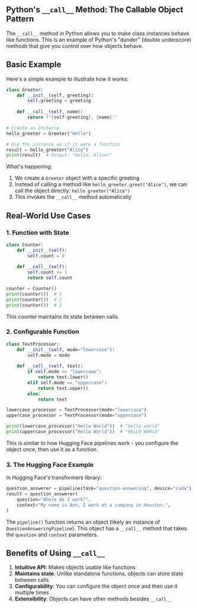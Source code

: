 ## Python's `__call__` Method: The Callable Object Pattern

The `__call__` method in Python allows you to make class instances behave like functions. This is an example of Python's "dunder" (double underscore) methods that give you control over how objects behave.

## Basic Example

Here's a simple example to illustrate how it works:

```python
class Greeter:
    def __init__(self, greeting):
        self.greeting = greeting
    
    def __call__(self, name):
        return f"{self.greeting}, {name}!"

# Create an instance
hello_greeter = Greeter("Hello")

# Use the instance as if it were a function
result = hello_greeter("Alice")
print(result)  # Output: "Hello, Alice!"
```

What's happening:
1. We create a `Greeter` object with a specific greeting
2. Instead of calling a method like `hello_greeter.greet("Alice")`, we can call the object directly: `hello_greeter("Alice")`
3. This invokes the `__call__` method automatically

## Real-World Use Cases

### 1. Function with State

```python
class Counter:
    def __init__(self):
        self.count = 0
    
    def __call__(self):
        self.count += 1
        return self.count

counter = Counter()
print(counter())  # 1
print(counter())  # 2
print(counter())  # 3
```

This counter maintains its state between calls.

### 2. Configurable Function

```python
class TextProcessor:
    def __init__(self, mode="lowercase"):
        self.mode = mode
    
    def __call__(self, text):
        if self.mode == "lowercase":
            return text.lower()
        elif self.mode == "uppercase":
            return text.upper()
        else:
            return text

lowercase_processor = TextProcessor(mode="lowercase")
uppercase_processor = TextProcessor(mode="uppercase")

print(lowercase_processor("Hello World"))  # "hello world"
print(uppercase_processor("Hello World"))  # "HELLO WORLD"
```

This is similar to how Hugging Face pipelines work - you configure the object once, then use it as a function.

### 3. The Hugging Face Example

In Hugging Face's transformers library:

```python
question_answerer = pipeline(task="question-answering", device="cuda")
result = question_answerer(
    question="Where do I work?",
    context="My name is Ann, I work at a company in Houston.",
)
```

The `pipeline()` function returns an object (likely an instance of `QuestionAnsweringPipeline`). This object has a `__call__` method that takes the `question` and `context` parameters.

## Benefits of Using `__call__`

1. **Intuitive API**: Makes objects usable like functions
2. **Maintains state**: Unlike standalone functions, objects can store state between calls
3. **Configurability**: You can configure the object once and then use it multiple times
4. **Extensibility**: Objects can have other methods besides `__call__`